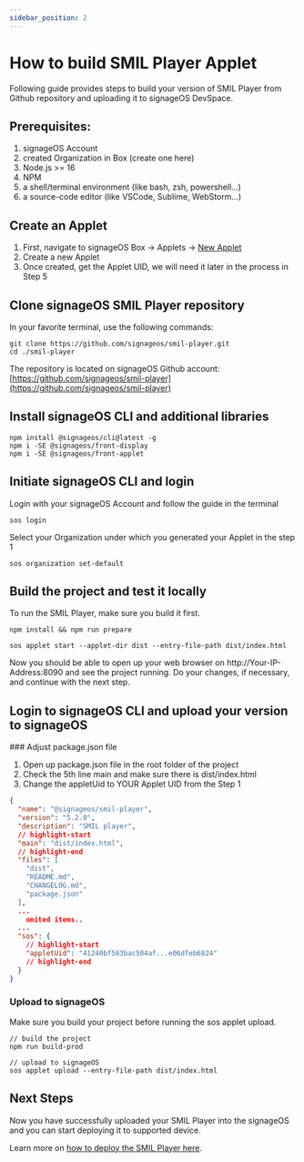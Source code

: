 ```yaml
---
sidebar_position: 2
---
```

# How to build SMIL Player Applet

Following guide provides steps to build your version of SMIL Player from Github repository and uploading it to signageOS DevSpace.

## Prerequisites:

1. signageOS Account
1. created Organization in Box (create one here)
1. Node.js >= 16
1. NPM
1. a shell/terminal environment (like bash, zsh, powershell...)
1. a source-code editor (like VSCode, Sublime, WebStorm...)

## Create an Applet
1. First, navigate to signageOS Box -> Applets -> [New Applet](https://box.signageos.io/applet/new)
1. Create a new Applet
1. Once created, get the Applet UID, we will need it later in the process in Step 5

## Clone signageOS SMIL Player repository
In your favorite terminal, use the following commands:

```shell title="Clonning from official SMIL Player repository"
git clone https://github.com/signageos/smil-player.git
cd ./smil-player
```

The repository is located on signageOS Github account: [https://github.com/signageos/smil-player](https://github.com/signageos/smil-player)

## Install signageOS CLI and additional libraries

```shell
npm install @signageos/cli@latest -g
npm i -SE @signageos/front-display
npm i -SE @signageos/front-applet
```

## Initiate signageOS CLI and login

Login with your signageOS Account and follow the guide in the terminal
```shell
sos login
```

Select your Organization under which you generated your Applet in 
the step 1

```shell
sos organization set-default
```

## Build the project and test it locally

To run the SMIL Player, make sure you build it first.

```shell
npm install && npm run prepare

sos applet start --applet-dir dist --entry-file-path dist/index.html
```

Now you should be able to open up your web browser on http://Your-IP-Address:8090 and see the project running. Do your changes, if necessary, and continue with the next step.

## Login to signageOS CLI and upload your version to signageOS

### Adjust package.json file

1. Open up package.json file in the root folder of the project
1. Check the 5th line main and make sure there is dist/index.html
1. Change the appletUid to YOUR Applet UID from the Step 1

```json title="Add your Applet UID into package.json"
{
  "name": "@signageos/smil-player",
  "version": "5.2.0",
  "description": "SMIL player",
  // highlight-start
  "main": "dist/index.html",
  // highlight-end
  "files": [
    "dist",
    "README.md",
    "CHANGELOG.md",
    "package.json"
  ],
  ...
    omited items..
  ...
  "sos": {
    // highlight-start
    "appletUid": "41240bf563bac504af...e06dfeb6824"
    // highlight-end
  }
}
```

### Upload to signageOS

Make sure you build your project before running the sos applet upload.

```shell
// build the project
npm run build-prod

// upload to signageOS
sos applet upload --entry-file-path dist/index.html
```

## Next Steps

Now you have successfully uploaded your SMIL Player into the signageOS and you can start deploying it to supported device.

Learn more on [how to deploy the SMIL Player here](deploy-smil-playlist).